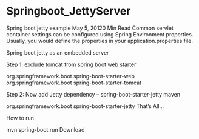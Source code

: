 # Springboot_JettyServer
Spring boot jetty example
May 5, 20120 Min Read
Common servlet container settings can be configured using Spring Environment properties. Usually, you would define the properties in your application.properties file.

Spring boot jetty as an embedded server

Step 1: exclude tomcat from spring boot web starter

<dependency>
    <groupId>org.springframework.boot</groupId>
    <artifactId>spring-boot-starter-web</artifactId>
    <exclusions>
        <exclusion>
            <groupId>org.springframework.boot</groupId>
            <artifactId>spring-boot-starter-tomcat</artifactId>
        </exclusion>
    </exclusions>
</dependency>


  Step 2: Now add Jetty dependency – spring-boot-starter-jetty maven

<dependency>
    <groupId>org.springframework.boot</groupId>
    <artifactId>spring-boot-starter-jetty</artifactId>
</dependency>
That’s All…

How to run

mvn spring-boot:run
Download
